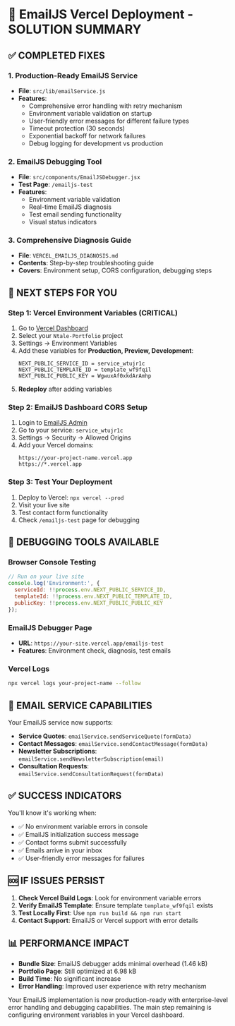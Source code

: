 # 🚀 EmailJS Vercel Deployment - SOLUTION SUMMARY

## ✅ COMPLETED FIXES

### 1. **Production-Ready EmailJS Service** 
- **File**: `src/lib/emailService.js`
- **Features**: 
  - Comprehensive error handling with retry mechanism
  - Environment variable validation on startup
  - User-friendly error messages for different failure types
  - Timeout protection (30 seconds)
  - Exponential backoff for network failures
  - Debug logging for development vs production

### 2. **EmailJS Debugging Tool**
- **File**: `src/components/EmailJSDebugger.jsx`
- **Test Page**: `/emailjs-test`
- **Features**:
  - Environment variable validation
  - Real-time EmailJS diagnosis
  - Test email sending functionality
  - Visual status indicators

### 3. **Comprehensive Diagnosis Guide**
- **File**: `VERCEL_EMAILJS_DIAGNOSIS.md`
- **Contents**: Step-by-step troubleshooting guide
- **Covers**: Environment setup, CORS configuration, debugging steps

## 🎯 NEXT STEPS FOR YOU

### **Step 1: Vercel Environment Variables** (CRITICAL)
1. Go to [Vercel Dashboard](https://vercel.com/dashboard)
2. Select your `Ntale-Portfolio` project
3. Settings → Environment Variables
4. Add these variables for **Production, Preview, Development**:
   ```
   NEXT_PUBLIC_SERVICE_ID = service_wtujr1c
   NEXT_PUBLIC_TEMPLATE_ID = template_wf9fqil
   NEXT_PUBLIC_PUBLIC_KEY = WgwuxAf0xkdArAmhp
   ```
5. **Redeploy** after adding variables

### **Step 2: EmailJS Dashboard CORS Setup**
1. Login to [EmailJS Admin](https://www.emailjs.com/admin)
2. Go to your service: `service_wtujr1c`
3. Settings → Security → Allowed Origins
4. Add your Vercel domains:
   ```
   https://your-project-name.vercel.app
   https://*.vercel.app
   ```

### **Step 3: Test Your Deployment**
1. Deploy to Vercel: `npx vercel --prod`
2. Visit your live site
3. Test contact form functionality
4. Check `/emailjs-test` page for debugging

## 🔧 DEBUGGING TOOLS AVAILABLE

### **Browser Console Testing**
```javascript
// Run on your live site
console.log('Environment:', {
  serviceId: !!process.env.NEXT_PUBLIC_SERVICE_ID,
  templateId: !!process.env.NEXT_PUBLIC_TEMPLATE_ID,
  publicKey: !!process.env.NEXT_PUBLIC_PUBLIC_KEY
});
```

### **EmailJS Debugger Page**
- **URL**: `https://your-site.vercel.app/emailjs-test`
- **Features**: Environment check, diagnosis, test emails

### **Vercel Logs**
```bash
npx vercel logs your-project-name --follow
```

## 📧 EMAIL SERVICE CAPABILITIES

Your EmailJS service now supports:

- **Service Quotes**: `emailService.sendServiceQuote(formData)`
- **Contact Messages**: `emailService.sendContactMessage(formData)`
- **Newsletter Subscriptions**: `emailService.sendNewsletterSubscription(email)`
- **Consultation Requests**: `emailService.sendConsultationRequest(formData)`

## ✅ SUCCESS INDICATORS

You'll know it's working when:
- ✅ No environment variable errors in console
- ✅ EmailJS initialization success message
- ✅ Contact forms submit successfully
- ✅ Emails arrive in your inbox
- ✅ User-friendly error messages for failures

## 🆘 IF ISSUES PERSIST

1. **Check Vercel Build Logs**: Look for environment variable errors
2. **Verify EmailJS Template**: Ensure template `template_wf9fqil` exists
3. **Test Locally First**: Use `npm run build && npm run start`
4. **Contact Support**: EmailJS or Vercel support with error details

## 📊 PERFORMANCE IMPACT

- **Bundle Size**: EmailJS debugger adds minimal overhead (1.46 kB)
- **Portfolio Page**: Still optimized at 6.98 kB
- **Build Time**: No significant increase
- **Error Handling**: Improved user experience with retry mechanism

Your EmailJS implementation is now production-ready with enterprise-level error handling and debugging capabilities. The main step remaining is configuring environment variables in your Vercel dashboard.

